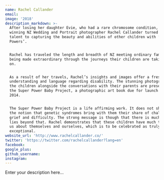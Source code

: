 ```yaml
---
name: Rachel Callander
email:
image: '2018'
description_markdown: >-
  After losing her daughter Evie, who had a rare chromosome condition, award
  winning NZ Wedding and Portrait photographer Rachel Callander turned her
  talent to capturing the beauty and abilities of other children with ‘Super
  Powers’.


  Rachel has traveled the length and breadth of NZ meeting ordinary families
  being made extraordinary through the journeys their children are taking them
  on.


  As a result of her travels, Rachel’s insights and images offer a fresh
  understanding and language regarding disability. The stunning photographs of
  the children alongside the conversations with their parents are presented in
  the Super Power Baby Project, a photographic art book due for launch in August
  2014.


  The Super Power Baby Project is a life affirming work. It does not shy from
  the notion that genetic syndromes bring with them their share of challenge,
  grief and difficulty. The strong message is though that there is much that
  lies beyond that. Rachel demonstrates that these children have much to teach
  us about themselves and ourselves, which is to be celebrated as truly
  exceptional.
website_url: 'http://www.rachelcallander.co/'
twitter: 'https://twitter.com/rachelcallander?lang=en'
facebook:
google_plus:
github_username:
instagram:
---
```


Enter your description here...
